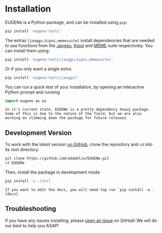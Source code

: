 # Installation
EUGENe is a Python package, and can be installed using `pip`:

```bash
pip install 'eugene-tools'
```

The extras `[janggu,kipoi,memesuite]` install dependencies that are needed to use functions from the [Janggu](https://janggu.readthedocs.io), [Kipoi](https://kipoi.org/) and [MEME](https://meme-suite.org/meme) suite respectively. You can install them using:

```bash
pip install 'eugene-tools[janggu,kipoi,memesuite]'
```

Or if you only want a single extra:

```bash
pip install 'eugene-tools[janggu]'
```

You can run a quick test of your installation, by opening an interactive Python prompt and running

```python
import eugene as eu
```

```{note}
In it's current state, EUGENe is a pretty dependency heavy package. Some of this is due to the nature of the field, but we are also working on slimming down the package for future releases
```

## Development Version
To work with the latest version [on GitHub](https://github.com/adamklie/EUGENe), clone the repository and `cd` into its root directory.

```bash
git clone https://github.com/adamklie/EUGENe.git
cd EUGENe
```

Then, install the package in development mode:

```bash
pip install -e .[dev]
```

```{note}
If you want to edit the docs, you will need top run `pip install -e .[docs]
```

## Troubleshooting
If you have any issues installing, please [open an issue](https://github.com/adamklie/EUGENe/issues) on GitHub! We will do our best to help you ASAP!
